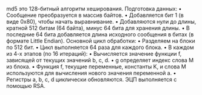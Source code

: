md5 это 128-битный алгоритм хеширования. 
Подготовка данных:
•	Сообщение преобразуется в массив байтов.
•	Добавляется бит 1 (в виде 0x80), чтобы начать выравнивание.
•	Добавляются нули до длины, кратной 512 битам (64 байта), минус 64 бита для хранения длины.
•	В последние 64 бита добавляется длина исходного сообщения в битах (в формате Little Endian).
Основной цикл обработки:
•	Разделяем на блоки по 512 бит.
•	Цикл выполняется 64 раза для каждого блока.
•	В каждом из 4-х этапов (по 16 итераций):
•	Вычисляется значение функции f, зависящей от текущих значений b, c, d.
•	g определяет индекс слова M из блока.
•	Функция f, текущие переменные, константы K, и слова M используются для вычисления нового значения переменной a.
•	Регистры a, b, c, d циклически обновляются.
ЭЦП выполняется с помощью RSA.
